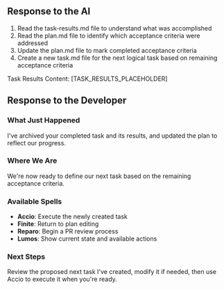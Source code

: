 ## Response to the AI

1. Read the task-results.md file to understand what was accomplished
2. Read the plan.md file to identify which acceptance criteria were addressed
3. Update the plan.md file to mark completed acceptance criteria
4. Create a new task.md file for the next logical task based on remaining acceptance criteria

Task Results Content:
[TASK_RESULTS_PLACEHOLDER]

## Response to the Developer

### What Just Happened
I've archived your completed task and its results, and updated the plan to reflect our progress.

### Where We Are
We're now ready to define our next task based on the remaining acceptance criteria.

### Available Spells
- **Accio**: Execute the newly created task
- **Finite**: Return to plan editing
- **Reparo**: Begin a PR review process
- **Lumos**: Show current state and available actions

### Next Steps
Review the proposed next task I've created, modify it if needed, then use Accio to execute it when you're ready.
